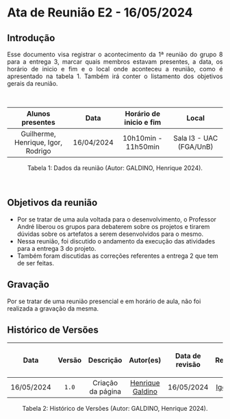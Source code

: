 # Ata de Reunião E2 - 16/05/2024

## Introdução

<p align="justify">
Esse documento visa registrar o acontecimento da  1ª reunião do grupo 8 para a entrega 3, marcar quais membros estavam presentes, a data, os horário de inicio e fim e o local onde aconteceu a reunião, como é apresentado na tabela 1. Também irá conter o listamento dos objetivos gerais da reunião.
</p>

<br />

|                                      Alunos presentes                                 |    Data    | Horário de inicio e fim |      Local       |
| :-----------------------------------------------------------------------------------: | :--------: | :---------------------: | :--------------: |
| Guilherme, Henrique, Igor, Rodrigo  | 16/04/2024 |      10h10min - 11h50min      | Sala I3 - UAC (FGA/UnB) |

<div style="text-align: center">
<p> Tabela 1: Dados da reunião (Autor: GALDINO, Henrique 2024). </p>
</div>

<br />

## Objetivos da reunião

- Por se tratar de uma aula voltada para o desenvolvimento, o Professor André liberou os grupos para debaterem sobre os projetos e tirarem dúvidas sobre os artefatos a serem desenvolvidos para o mesmo.
- Nessa reunião, foi discutido o andamento da execução das atividades para a entrega 3 do projeto.
- Também foram discutidas as correções referentes a entrega 2 que tem de ser feitas.

## Gravação
Por se tratar de uma reunião presencial e em horário de aula, não foi realizada a gravação da mesma.

## Histórico de Versões

| <p align="center">Data</p> | <p align="center">Versão</p> | <p align="center">Descrição</p> | <p align="center">Autor(es)</p> | <p align="center">Data de revisão</p> | <p align="center">Revisor(es)</p> |
| :--:       | :----: | :-------: | :---: | :-------------: | :-----: |
| 16/05/2024 | `1.0`  | Criação da página | [Henrique Galdino](https://github.com/hgaldino05) | 16/05/2024 | [Igor Thiago](https://github.com/alladin-51)|

<div style="text-align: center">
<p> Tabela 2: Histórico de Versões (Autor: GALDINO, Henrique 2024). </p>
</div>
